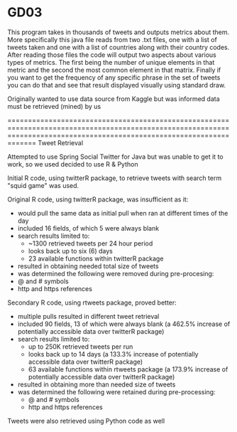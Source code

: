 # GD03
This program takes in thousands of tweets and outputs metrics about them. More specifically this java file reads from two .txt files, one with a list of tweets taken and one with a list of countries along with their country codes. After reading those files the code will output two aspects about various types of metrics. The first being the number of unique elements in that metric and the second the most common element in that matrix. Finally if you want to get the frequency of any specific phrase in the set of tweets you can do that and see that result displayed visually using standard draw. 


Originally wanted to use data source from Kaggle but was informed data must be retrieved (mined) by us

=========================================================================================================================================================================
Tweet Retrieval

Attempted to use Spring Social Twitter for Java but was unable to get it to work, so we used decided to use R & Python

Initial R code, using twitterR package, to retrieve tweets with search term "squid game" was used.

Original R code, using twitterR package, was insufficient as it:
 - would pull the same data as initial pull when ran at different times of the day
 - included 16 fields, of which 5 were always blank
 - search results limited to:
     - ~1300 retrieved tweets per 24 hour period
     - looks back up to six (6) days
     - 23 available functions within twitterR package
 - resulted in obtaining needed total size of tweets
 - was determined the following were removed during pre-procesing:
  -  @ and # symbols
  -  http and https references

Secondary R code, using rtweets package, proved better:
- multiple pulls resulted in different tweet retrieval
- included 90 fields, 13 of which were always blank (a 462.5% increase of potentially accessible data over twitterR package)
- search results limited to:
    - up to 250K retrieved tweets per run
    - looks back up to 14 days (a 133.3% increase of potentially accessible data over twitterR package)
    - 63 available functions within rtweets package (a 173.9% increase of potentially accessible data over twitterR package)
- resulted in obtaining more than needed size of tweets
- was determined the following were retained during pre-processing:
  -  @ and # symbols
  -  http and https references

Tweets were also retrieved using Python code as well
